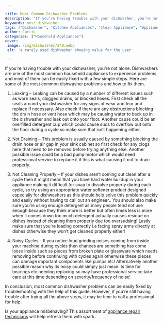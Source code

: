 ```yaml
---

title: Most Common Dishwasher Problems
description: "If you’re having trouble with your dishwasher, you’re not alone. Dishwashers are one of the most common household appliances to ex...keep going and find out"
keywords: most dishwasher
tags: ["Dishwasher", "Kitchen Appliances", "Clean Appliance", "Appliance Guide"]
author: Curtis
categories: ["Household Appliances"]
cover: 
 image: /img/dishwasher/248.webp
 alt: 'a rarely used dishwasher showing value for the user'

---
```


If you’re having trouble with your dishwasher, you’re not alone. Dishwashers are one of the most common household appliances to experience problems, and most of them can be easily fixed with a few simple steps. Here are some of the most common dishwasher problems and how to fix them.

1. Leaking – Leaking can be caused by a number of different issues such as worn seals, clogged drains, or blocked hoses. First check all the seals around your dishwasher for any signs of wear and tear and replace if necessary. Also check if there are any obstructions blocking the drain hose or vent hose which may be causing water to back up in the dishwasher and leak out onto your floor. Another cause could be an overfilled detergent cup which could cause suds to overflow out onto the floor during a cycle so make sure that isn’t happening either.

2. Not Draining – This problem is usually caused by something blocking the drain hose or air gap in your sink cabinet so first check for any clogs here that need to be removed before trying anything else. Another possible issue could be a bad pump motor which would need professional service to replace it if this is what causing it not to drain properly. 

3. Not Cleaning Properly – If your dishes aren’t coming out clean after a cycle then it might mean that you have hard water buildup in your appliance making it difficult for soap to dissolve properly during each cycle, so try using an appropriate water softener product designed especially for dishwashers as this should help solve this problem quickly and easily without having to call out an engineer.. You should also make sure you’re using enough detergent as many people tend not use enough because they think more is better but often times less is more when it comes down too much detergent actually causes residue on dishes instead of cleaning them properly due too oversudsing! Lastly make sure that you're loading correctly i.e facing spray arms directly at dishes otherwise they won't get cleaned properly either! 

4. Noisy Cycles - If you notice loud grinding noises coming from inside your machine during cycles then chances are something has come loose inside such as pieces from broken plate or glassware which needs removing before continuing with cycles again otherwise these pieces can damage important components like pumps etc! Alternatively another possible reason why its noisy could simply just mean its time for bearings etc needing replacing so may have professional service take care at this time depending on severity/frequency of noise! 

In conclusion, most common dishwasher problems can be easily fixed by troubleshooting with the help of this guide. However, if you’re still having trouble after trying all the above steps, it may be time to call a professional for help.

Is your appliance misbehaving? This assortment of <a href="/pages/appliance-repair-technicians/">appliance repair technicians</a> will help refresh them with spark.